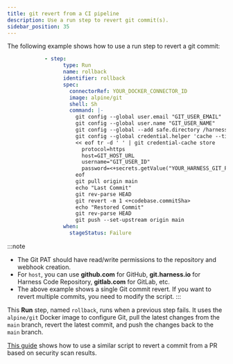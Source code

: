 ```yaml
---
title: git revert from a CI pipeline
description: Use a run step to revert git commit(s).
sidebar_position: 35
---
```


The following example shows how to use a run step to revert a git commit:

```yaml
            - step:
                  type: Run
                  name: rollback
                  identifier: rollback
                  spec:
                    connectorRef: YOUR_DOCKER_CONNECTOR_ID
                    image: alpine/git
                    shell: Sh
                    command: |-
                      git config --global user.email "GIT_USER_EMAIL"
                      git config --global user.name "GIT_USER_NAME"
                      git config --global --add safe.directory /harness
                      git config --global credential.helper 'cache --timeout 600'
                      << eof tr -d ' ' | git credential-cache store 
                        protocol=https
                        host=GIT_HOST_URL
                        username="GIT_USER_ID"
                        password=<+secrets.getValue("YOUR_HARNESS_GIT_PAT_SECRET")>
                      eof
                      git pull origin main
                      echo "Last Commit"
                      git rev-parse HEAD
                      git revert -m 1 <+codebase.commitSha>
                      echo "Restored Commit"
                      git rev-parse HEAD
                      git push --set-upstream origin main
                  when:
                    stageStatus: Failure
```

:::note
- The Git PAT should have read/write permissions to the repository and webhook creation.
- For `host`, you can use **github.com** for GitHub, **git.harness.io** for Harness Code Repository, **gitlab.com** for GitLab, etc.
- The above example shows a single Git commit revert. If you want to revert multiple commits, you need to modify the script.
:::

This **Run** step, named `rollback`, runs when a previous step fails. It uses the `alpine/git` Docker image to configure Git, pull the latest changes from the `main` branch, revert the latest commit, and push the changes back to the `main` branch.

[This guide](../../development-guides/security/git_revert_from_pr) shows how to use a similar script to revert a commit from a PR based on security scan results.
